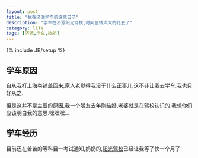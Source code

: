 ```yaml
---
layout: post
title: "我在济源学车的这些日子"
description: "学车在济源阳光驾校,时间金钱大大的花去了"
category: life 
tags: [济源,学车,技能]
---
```

{% include JB/setup %}

学车原因
------------
自从我打上海卷铺盖回来,家人老觉得我没干什么正事儿,这不非让我去学车.我也只好从之.

但是这并不是主要的原因,我一个朋友去年刚结婚,老婆就是在驾校认识的.我想你们应该明白我的意思.嘿嘿嘿...

学车经历
--------
目前还在苦苦的等科目一考试通知,奶奶的,[阳光驾校](http://www.jyygjx.com "title")已经让我等了快一个月了.
